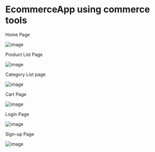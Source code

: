 # EcommerceApp using commerce tools

Home Page

![image](https://github.com/user-attachments/assets/b2876eac-a145-4ffc-a8e9-7125e3616d44)

Product List Page

![image](https://github.com/user-attachments/assets/77908b0e-5cec-4c47-b4e5-ddc5917d1e06)

Category List page

![image](https://github.com/user-attachments/assets/454b08b1-d35e-433c-ba63-fa1dc8de6ddf)

Cart Page

![image](https://github.com/user-attachments/assets/f93ce25d-0371-4c8d-833f-3f995539ae87)

Login Page

![image](https://github.com/user-attachments/assets/0537e066-cbad-4848-a563-59ca6a048030)

Sign-up Page

![image](https://github.com/user-attachments/assets/7bf49301-3afa-4d70-a7e3-65d5b95880cc)

